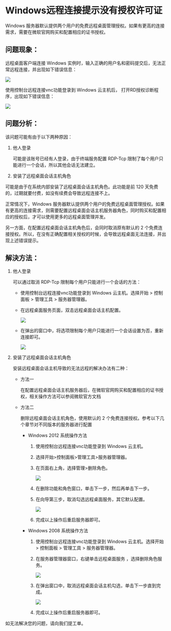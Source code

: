 # Windows远程连接提示没有授权许可证
Windows 服务器默认提供两个用户的免费远程桌面管理授权。如果有更高的连接需求，需要在微软官网购买和配置相应的证书授权。

## 问题现象：

远程桌面客户端连接 Windows 实例时，输入正确的用户名和密码提交后，无法正常远程连接，并出现如下错误信息：

![](../../../../../image/Elastic-Compute/Virtual-Machine/Windows/Windows%E8%BF%9C%E7%A8%8B%E8%BF%9E%E6%8E%A5%E6%8F%90%E7%A4%BA%E6%B2%A1%E6%9C%89%E6%8E%88%E6%9D%83%E8%AE%B8%E5%8F%AF%E8%AF%8101.png)

使用控制台远程连接vnc功能登录到 Windows 云主机后， 打开RD授权诊断程序，出现如下错误信息：

![](../../../../../image/Elastic-Compute/Virtual-Machine/Windows/Windows%E8%BF%9C%E7%A8%8B%E8%BF%9E%E6%8E%A5%E6%8F%90%E7%A4%BA%E6%B2%A1%E6%9C%89%E6%8E%88%E6%9D%83%E8%AE%B8%E5%8F%AF%E8%AF%8102.png)

## 问题分析：


该问题可能有由于以下两种原因：

1. 他人登录

   可能是该账号已经有人登录，由于终端服务配置 RDP-Tcp 限制了每个用户只能进行一个会话，所以其他会话无法建立。

2.  安装了远程桌面会话主机角色

   可能是由于在系统内部安装了远程桌面会话主机角色。此功能是前 120 天免费的，过期就要付费，如没有续费会导致远程连接不上。

   正常情况下，Windows 服务器默认提供两个用户的免费远程桌面管理授权。如果有更高的连接需求，则需要配置远程桌面会话主机服务器角色，同时购买和配置相应的授权后，才可以使用更多的远程桌面管理并发。

   另一方面，在配置远程桌面会话主机角色后，会同时取消原有默认的 2 个免费连接授权。所以，在没有正确配置相关授权的时候，会导致远程桌面无法连接，并出现上述错误提示。



## 解決方法：

1. 他人登录

   可以通过取消 RDP-Tcp 限制每个用户只能进行一个会话的方法：

   - 使用控制台远程连接vnc功能登录到 Windows 云主机。选择开始 > 控制面板 > 管理工具 > 服务器管理器。

   - 在远程桌面服务页面，双击远程桌面会话主机配置。

     ![](../../../../../image/Elastic-Compute/Virtual-Machine/Windows/Windows%E8%BF%9C%E7%A8%8B%E8%BF%9E%E6%8E%A5%E6%8F%90%E7%A4%BA%E6%B2%A1%E6%9C%89%E6%8E%88%E6%9D%83%E8%AE%B8%E5%8F%AF%E8%AF%8103.png)

   - 在弹出的窗口中，将选项限制每个用户只能进行一个会话设置为否，重新连接即可。

     ![](../../../../../image/Elastic-Compute/Virtual-Machine/Windows/Windows%E8%BF%9C%E7%A8%8B%E8%BF%9E%E6%8E%A5%E6%8F%90%E7%A4%BA%E6%B2%A1%E6%9C%89%E6%8E%88%E6%9D%83%E8%AE%B8%E5%8F%AF%E8%AF%8104.png)

2. 安装了远程桌面会话主机角色

   安装远程桌面会话主机导致的无法远程的解决办法有二种：

   - 方法一

     在配置远程桌面会话主机服务器后，在微软官网购买和配置相应的证书授权，相关操作方法可以参阅微软官方文档

   - 方法二

     删除远程桌面会话主机角色，使用默认的 2 个免费连接授权。参考以下几个章节对不同版本的服务器进行配置

     - Windows 2012 系统操作方法

       1. 使用控制台远程连接vnc功能登录到 Windows 云主机。

       2. 选择开始>控制面板>管理工具>服务器管理器。

       3. 在页面右上角，选择管理>删除角色。

          ![](D:/%E5%AE%98%E7%BD%91/cn/image/Elastic-Compute/Virtual-Machine/Windows/Windows%E8%BF%9C%E7%A8%8B%E8%BF%9E%E6%8E%A5%E6%8F%90%E7%A4%BA%E6%B2%A1%E6%9C%89%E6%8E%88%E6%9D%83%E8%AE%B8%E5%8F%AF%E8%AF%8105.png)

       4. 在删除功能和角色窗口，单击下一步，然后再单击下一步。

       5. 在向导第三步，取消勾选远程桌面服务，其它默认配置。

          ![](D:/%E5%AE%98%E7%BD%91/cn/image/Elastic-Compute/Virtual-Machine/Windows/Windows%E8%BF%9C%E7%A8%8B%E8%BF%9E%E6%8E%A5%E6%8F%90%E7%A4%BA%E6%B2%A1%E6%9C%89%E6%8E%88%E6%9D%83%E8%AE%B8%E5%8F%AF%E8%AF%8106.png)

       6. 完成以上操作后重启服务器即可。

     - Windows 2008 系统操作方法

       1. 使用控制台远程连接vnc功能登录到 Windows 云主机。选择开始 > 控制面板 > 管理工具 > 服务器管理器。

       2. 在服务器管理器窗口，右键单击远程桌面服务 ，选择删除角色服务。

          ![](../../../../../image/Elastic-Compute/Virtual-Machine/Windows/Windows%E8%BF%9C%E7%A8%8B%E8%BF%9E%E6%8E%A5%E6%8F%90%E7%A4%BA%E6%B2%A1%E6%9C%89%E6%8E%88%E6%9D%83%E8%AE%B8%E5%8F%AF%E8%AF%8107.png)

       3. 在弹出窗口中，取消远程桌面会话主机勾选，单击下一步直到完成。

          ![](../../../../../image/Elastic-Compute/Virtual-Machine/Windows/Windows%E8%BF%9C%E7%A8%8B%E8%BF%9E%E6%8E%A5%E6%8F%90%E7%A4%BA%E6%B2%A1%E6%9C%89%E6%8E%88%E6%9D%83%E8%AE%B8%E5%8F%AF%E8%AF%8108.png)

       4. 完成以上操作后重启服务器即可。

如无法解决您的问题，请向我们提工单。
